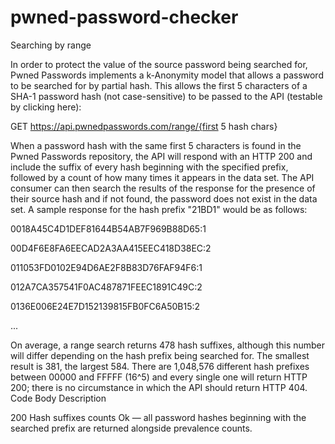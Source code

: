 # pwned-password-checker

Searching by range

In order to protect the value of the source password being searched for, Pwned Passwords implements a k-Anonymity model that allows a password to be searched for by partial hash. This allows the first 5 characters of a SHA-1 password hash (not case-sensitive) to be passed to the API (testable by clicking here):

GET https://api.pwnedpasswords.com/range/{first 5 hash chars}

When a password hash with the same first 5 characters is found in the Pwned Passwords repository, the API will respond with an HTTP 200 and include the suffix of every hash beginning with the specified prefix, followed by a count of how many times it appears in the data set. The API consumer can then search the results of the response for the presence of their source hash and if not found, the password does not exist in the data set. A sample response for the hash prefix "21BD1" would be as follows:

0018A45C4D1DEF81644B54AB7F969B88D65:1

00D4F6E8FA6EECAD2A3AA415EEC418D38EC:2

011053FD0102E94D6AE2F8B83D76FAF94F6:1

012A7CA357541F0AC487871FEEC1891C49C:2

0136E006E24E7D152139815FB0FC6A50B15:2

...

On average, a range search returns 478 hash suffixes, although this number will differ depending on the hash prefix being searched for. The smallest result is 381, the largest 584. There are 1,048,576 different hash prefixes between 00000 and FFFFF (16^5) and every single one will return HTTP 200; there is no circumstance in which the API should return HTTP 404.
Code	Body	Description

200	Hash suffixes   counts	Ok — all password hashes beginning with the searched prefix are returned alongside prevalence counts.
